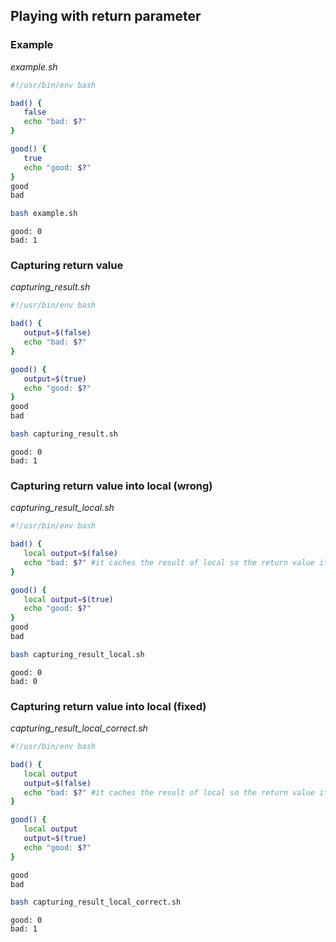 ## Playing with return parameter
### Example
_example.sh_
```bash
#!/usr/bin/env bash

bad() {
   false
   echo "bad: $?"
}

good() {
   true
   echo "good: $?"
}
good
bad
```
```bash
bash example.sh
```
```
good: 0
bad: 1
```
### Capturing return value
_capturing_result.sh_
```bash
#!/usr/bin/env bash

bad() {
   output=$(false)
   echo "bad: $?"
}

good() {
   output=$(true)
   echo "good: $?"
}
good
bad
```
```bash
bash capturing_result.sh
```
```
good: 0
bad: 1
```
### Capturing return value into local (wrong)
_capturing_result_local.sh_
```bash
#!/usr/bin/env bash

bad() {
   local output=$(false)
   echo "bad: $?" #it caches the result of local so the return value if variable was created
}

good() {
   local output=$(true)
   echo "good: $?"
}
good
bad
```
```bash
bash capturing_result_local.sh
```
```
good: 0
bad: 0
```
### Capturing return value into local (fixed)
_capturing_result_local_correct.sh_
```bash
#!/usr/bin/env bash

bad() {
   local output
   output=$(false)
   echo "bad: $?" #it caches the result of local so the return value if variable was created
}

good() {
   local output
   output=$(true)
   echo "good: $?"
}

good
bad
```
```bash
bash capturing_result_local_correct.sh
```
```
good: 0
bad: 1
```
